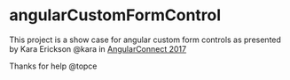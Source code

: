 # angularCustomFormControl
This project is a show case for angular custom form controls as presented by Kara Erickson @kara in [AngularConnect 2017](https://www.youtube.com/watch?v=CD_t3m2WMM8&index=15&list=PLAw7NFdKKYpGUpg7JJ8-PJNMdlrOnmZtN)

Thanks for help @topce

